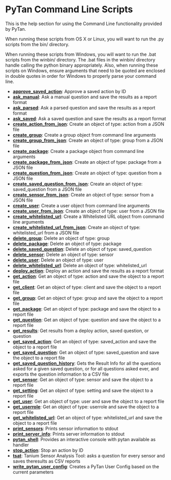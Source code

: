 PyTan Command Line Scripts
==========================

This is the help section for using the Command Line functionality provided by PyTan.

When running these scripts from OS X or Linux, you will want to run the .py scripts from the bin/ directory.

When running these scripts from Windows, you will want to run the .bat scripts from the winbin/ directory. The .bat files in the winbin/ directory handle calling the python binary appropriately. Also, when running these scripts on Windows, ensure arguments that need to be quoted are enclosed in double quotes in order for Windows to properly parse your command line.

  * **[approve_saved_action](approve_saved_action.html)**: Approve a saved action by ID
  * **[ask_manual](ask_manual.html)**: Ask a manual question and save the results as a report format
  * **[ask_parsed](ask_parsed.html)**: Ask a parsed question and save the results as a report format
  * **[ask_saved](ask_saved.html)**: Ask a saved question and save the results as a report format
  * **[create_action_from_json](create_action_from_json.html)**: Create an object of type: action from a JSON file
  * **[create_group](create_group.html)**: Create a group object from command line arguments
  * **[create_group_from_json](create_group_from_json.html)**: Create an object of type: group from a JSON file
  * **[create_package](create_package.html)**: Create a package object from command line arguments
  * **[create_package_from_json](create_package_from_json.html)**: Create an object of type: package from a JSON file
  * **[create_question_from_json](create_question_from_json.html)**: Create an object of type: question from a JSON file
  * **[create_saved_question_from_json](create_saved_question_from_json.html)**: Create an object of type: saved_question from a JSON file
  * **[create_sensor_from_json](create_sensor_from_json.html)**: Create an object of type: sensor from a JSON file
  * **[create_user](create_user.html)**: Create a user object from command line arguments
  * **[create_user_from_json](create_user_from_json.html)**: Create an object of type: user from a JSON file
  * **[create_whitelisted_url](create_whitelisted_url.html)**: Create a Whitelisted URL object from command line arguments
  * **[create_whitelisted_url_from_json](create_whitelisted_url_from_json.html)**: Create an object of type: whitelisted_url from a JSON file
  * **[delete_group](delete_group.html)**: Delete an object of type: group
  * **[delete_package](delete_package.html)**: Delete an object of type: package
  * **[delete_saved_question](delete_saved_question.html)**: Delete an object of type: saved_question
  * **[delete_sensor](delete_sensor.html)**: Delete an object of type: sensor
  * **[delete_user](delete_user.html)**: Delete an object of type: user
  * **[delete_whitelisted_url](delete_whitelisted_url.html)**: Delete an object of type: whitelisted_url
  * **[deploy_action](deploy_action.html)**: Deploy an action and save the results as a report format
  * **[get_action](get_action.html)**: Get an object of type: action and save the object to a report file
  * **[get_client](get_client.html)**: Get an object of type: client and save the object to a report file
  * **[get_group](get_group.html)**: Get an object of type: group and save the object to a report file
  * **[get_package](get_package.html)**: Get an object of type: package and save the object to a report file
  * **[get_question](get_question.html)**: Get an object of type: question and save the object to a report file
  * **[get_results](get_results.html)**: Get results from a deploy action, saved question, or question
  * **[get_saved_action](get_saved_action.html)**: Get an object of type: saved_action and save the object to a report file
  * **[get_saved_question](get_saved_question.html)**: Get an object of type: saved_question and save the object to a report file
  * **[get_saved_question_history](get_saved_question_history.html)**: Gets the Result Info for all the questions asked for a given saved question, or for all questions asked ever, and exports the question information to a CSV file
  * **[get_sensor](get_sensor.html)**: Get an object of type: sensor and save the object to a report file
  * **[get_setting](get_setting.html)**: Get an object of type: setting and save the object to a report file
  * **[get_user](get_user.html)**: Get an object of type: user and save the object to a report file
  * **[get_userrole](get_userrole.html)**: Get an object of type: userrole and save the object to a report file
  * **[get_whitelisted_url](get_whitelisted_url.html)**: Get an object of type: whitelisted_url and save the object to a report file
  * **[print_sensors](print_sensors.html)**: Prints sensor information to stdout
  * **[print_server_info](print_server_info.html)**: Prints server information to stdout
  * **[pytan_shell](pytan_shell.html)**: Provides an interactive console with pytan available as handler
  * **[stop_action](stop_action.html)**: Stop an action by ID
  * **[tsat](tsat.html)**: Tanium Sensor Analysis Tool: asks a question for every sensor and saves theresults as CSV reports
  * **[write_pytan_user_config](write_pytan_user_config.html)**: Creates a PyTan User Config based on the current parameters
